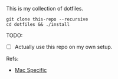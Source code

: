 This is my collection of dotfiles.

```
git clone this-repo --recursive
cd dotfiles && ./install
```

TODO:
- [ ] Actually use this repo on my own setup.

Refs:
- [Mac Specific](https://respawn.io/posts/dotfiles-brew-bundle-and-mackup)
